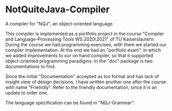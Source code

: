 # NotQuiteJava-Compiler
A compiler for "NQJ", an object-oriented language.

This compiler is implemented as a portfolio project in the course "Compiler and Language-Processing Tools WS 2020\2021" of TU Kaiserslautern.
During the course we had programming exercises, with them we started our compiler implementation. At the end we had an "portfolio exam", in which we added improvements to our on hand compiler, so that it supported object-oriented programming paradigms. In the "doc" package is two documentations to find. 

Since the initial "Documentation" accepted as too formal and has lack of insight view of design decisions, I have written another one after the course with name "Frielndly".
Refer to the friendly documentation, since it is an update to older one.

The language specification can be found in "NQJ-Grammar".
